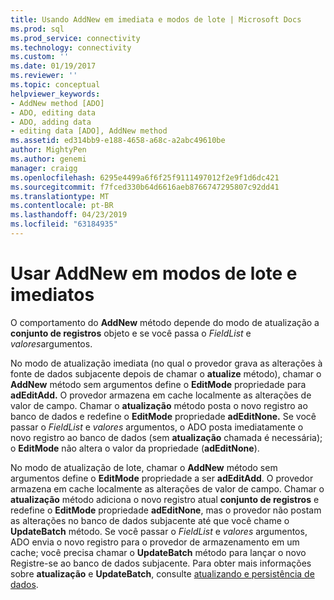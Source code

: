 ```yaml
---
title: Usando AddNew em imediata e modos de lote | Microsoft Docs
ms.prod: sql
ms.prod_service: connectivity
ms.technology: connectivity
ms.custom: ''
ms.date: 01/19/2017
ms.reviewer: ''
ms.topic: conceptual
helpviewer_keywords:
- AddNew method [ADO]
- ADO, editing data
- ADO, adding data
- editing data [ADO], AddNew method
ms.assetid: ed314bb9-e188-4658-a68c-a2abc49610be
author: MightyPen
ms.author: genemi
manager: craigg
ms.openlocfilehash: 6295e4499a6f6f25f9111497012f2e9f1d6dc421
ms.sourcegitcommit: f7fced330b64d6616aeb8766747295807c92dd41
ms.translationtype: MT
ms.contentlocale: pt-BR
ms.lasthandoff: 04/23/2019
ms.locfileid: "63184935"
---
```

# <a name="using-addnew-in-immediate-and-batch-modes"></a>Usar AddNew em modos de lote e imediatos
O comportamento do **AddNew** método depende do modo de atualização a **conjunto de registros** objeto e se você passa o *FieldList* e *valores*argumentos.  
  
 No modo de atualização imediata (no qual o provedor grava as alterações à fonte de dados subjacente depois de chamar o **atualize** método), chamar o **AddNew** método sem argumentos define o  **EditMode** propriedade para **adEditAdd.** O provedor armazena em cache localmente as alterações de valor de campo. Chamar o **atualização** método posta o novo registro ao banco de dados e redefine o **EditMode** propriedade **adEditNone.** Se você passar o *FieldList* e *valores* argumentos, o ADO posta imediatamente o novo registro ao banco de dados (sem **atualização** chamada é necessária); o **EditMode**  não altera o valor da propriedade (**adEditNone**).  
  
 No modo de atualização de lote, chamar o **AddNew** método sem argumentos define o **EditMode** propriedade a ser **adEditAdd**. O provedor armazena em cache localmente as alterações de valor de campo. Chamar o **atualização** método adiciona o novo registro atual **conjunto de registros** e redefine o **EditMode** propriedade **adEditNone**, mas o provedor não postam as alterações no banco de dados subjacente até que você chame o **UpdateBatch** método. Se você passar o *FieldList* e *valores* argumentos, ADO envia o novo registro para o provedor de armazenamento em um cache; você precisa chamar o **UpdateBatch** método para lançar o novo Registre-se ao banco de dados subjacente. Para obter mais informações sobre **atualização** e **UpdateBatch**, consulte [atualizando e persistência de dados](../../../ado/guide/data/updating-and-persisting-data.md).
